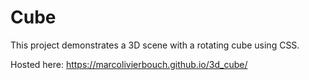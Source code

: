 # Cube

This project demonstrates a 3D scene with a rotating cube using CSS.

Hosted here: https://marcolivierbouch.github.io/3d_cube/ 
